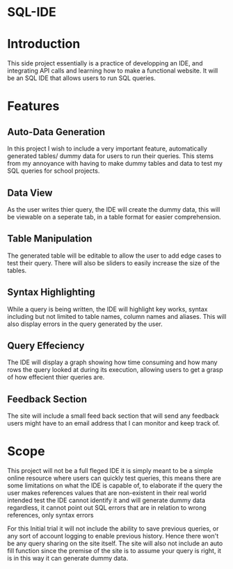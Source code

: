 # SQL-IDE
# Introduction
This side project essentially is a practice of developping an IDE, and integrating API calls and learning how to make a functional website. It will be an SQL IDE that allows users to run SQL queries.

# Features
## Auto-Data Generation
In this project I wish to include a very important feature, automatically generated tables/ dummy data for users to run their queries. This stems from my annoyance with having to make dummy tables and data to test my SQL queries for school projects.

## Data View
As the user writes thier query, the IDE will create the dummy data, this will be viewable on a seperate tab, in a table format for easier comprehension.

## Table Manipulation
The generated table will be editable to allow the user to add edge cases to test their query. There will also be sliders to easily increase the size of the tables.

## Syntax Highlighting
While a query is being written, the IDE will highlight key works, syntax including but not limited to table names, column names and aliases. This will also display errors in the query generated by the user.

## Query Effeciency
The IDE will display a graph showing how time consuming and how many rows the query looked at during its execution, allowing users to get a grasp of how effecient thier queries are.

## Feedback Section
The site will include a small feed back section that will send any feedback users might have to an email address that I can monitor and keep track of.

# Scope
This project will not be a full fleged IDE it is simply meant to be a simple online resource where users can quickly test queries, this means there are some limitations on what the IDE is capable of, to elaborate if the query the user makes references values that are non-existent in their real world intended test the IDE cannot identify it and will generate dummy data regardless, it cannot point out SQL errors that are in relation to wrong references, only syntax errors

For this Initial trial it will not include the ability to save previous queries, or any sort of account logging to enable previous history. Hence there won't be any query sharing on the site itself. The site will also not include an auto fill function since the premise of the site is to assume your query is right, it is in this way it can generate dummy data.
